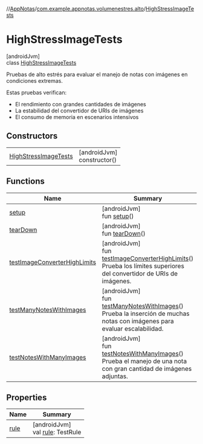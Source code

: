 //[AppNotas](../../../index.md)/[com.example.appnotas.volumenestres.alto](../index.md)/[HighStressImageTests](index.md)

# HighStressImageTests

[androidJvm]\
class [HighStressImageTests](index.md)

Pruebas de alto estrés para evaluar el manejo de notas con imágenes en condiciones extremas.

Estas pruebas verifican:

- 
   El rendimiento con grandes cantidades de imágenes
- 
   La estabilidad del convertidor de URIs de imágenes
- 
   El consumo de memoria en escenarios intensivos

## Constructors

| | |
|---|---|
| [HighStressImageTests](-high-stress-image-tests.md) | [androidJvm]<br>constructor() |

## Functions

| Name | Summary |
|---|---|
| [setup](setup.md) | [androidJvm]<br>fun [setup](setup.md)() |
| [tearDown](tear-down.md) | [androidJvm]<br>fun [tearDown](tear-down.md)() |
| [testImageConverterHighLimits](test-image-converter-high-limits.md) | [androidJvm]<br>fun [testImageConverterHighLimits](test-image-converter-high-limits.md)()<br>Prueba los límites superiores del convertidor de URIs de imágenes. |
| [testManyNotesWithImages](test-many-notes-with-images.md) | [androidJvm]<br>fun [testManyNotesWithImages](test-many-notes-with-images.md)()<br>Prueba la inserción de muchas notas con imágenes para evaluar escalabilidad. |
| [testNotesWithManyImages](test-notes-with-many-images.md) | [androidJvm]<br>fun [testNotesWithManyImages](test-notes-with-many-images.md)()<br>Prueba el manejo de una nota con gran cantidad de imágenes adjuntas. |

## Properties

| Name | Summary |
|---|---|
| [rule](rule.md) | [androidJvm]<br>val [rule](rule.md): TestRule |
